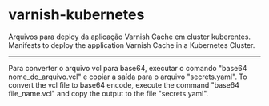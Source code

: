 # varnish-kubernetes
Arquivos para deploy da aplicação Varnish Cache em cluster kuberentes.
Manifests to deploy the application Varnish Cache in a Kubernetes Cluster.


---

Para converter o arquivo vcl para base64, executar o comando "base64 nome_do_arquivo.vcl" e copiar a saída para o arquivo "secrets.yaml".
To convert the vcl file to base64 encode, execute the command "base64 file_name.vcl" and copy the output to the file "secrets.yaml".
